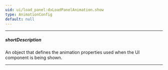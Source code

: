 ```yaml
---
uid: ui/load_panel:dxLoadPanelAnimation.show
type: AnimationConfig
default: null
---
```

---
##### shortDescription
An object that defines the animation properties used when the UI component is being shown.

---
